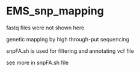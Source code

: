 # EMS_snp_mapping
fastq files were not shown here

genetic mapping by high through-put sequencing

snpFA.sh is used for filtering and annotating vcf file

see more in snpFA.sh file


